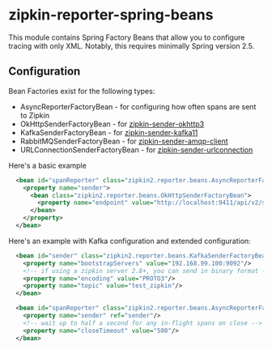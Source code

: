 # zipkin-reporter-spring-beans
This module contains Spring Factory Beans that allow you to configure
tracing with only XML. Notably, this requires minimally Spring version 2.5.

## Configuration
Bean Factories exist for the following types:
* AsyncReporterFactoryBean - for configuring how often spans are sent to Zipkin
* OkHttpSenderFactoryBean - for [zipkin-sender-okhttp3](../okhttp3)
* KafkaSenderFactoryBean - for [zipkin-sender-kafka11](../kafka11)
* RabbitMQSenderFactoryBean - for [zipkin-sender-amqp-client](../amqp-client)
* URLConnectionSenderFactoryBean - for [zipkin-sender-urlconnection](../urlconnection)

Here's a basic example
```xml
  <bean id="spanReporter" class="zipkin2.reporter.beans.AsyncReporterFactoryBean">
    <property name="sender">
      <bean class="zipkin2.reporter.beans.OkHttpSenderFactoryBean">
        <property name="endpoint" value="http://localhost:9411/api/v2/spans"/>
      </bean>
    </property>
  </bean>
```

Here's an example with Kafka configuration and extended configuration:
```xml
  <bean id="sender" class="zipkin2.reporter.beans.KafkaSenderFactoryBean">
    <property name="bootstrapServers" value="192.168.99.100:9092"/>
    <!-- if using a zipkin server 2.8+, you can send in binary format -->
    <property name="encoding" value="PROTO3"/>
    <property name="topic" value="test_zipkin"/>
  </bean>

  <bean id="spanReporter" class="zipkin2.reporter.beans.AsyncReporterFactoryBean">
    <property name="sender" ref="sender"/>
    <!-- wait up to half a second for any in-flight spans on close -->
    <property name="closeTimeout" value="500"/>
  </bean>
```
